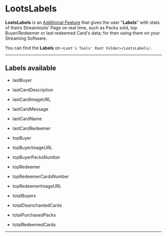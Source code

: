 # LootsLabels

**LootsLabels** is an [Additional Feature](..) that gives the user "**Labels**" with stats of theirs Streamloots' Page on real time, such as Packs sold, top Buyer/Redeemer or last redeemed Card's data; for then using them on your Streaming Software.

You can find the **Labels** on ```<Loot's Tools' Root Folder>/LootsLabels/```.

---

## Labels available

- lastBuyer

- lastCardDescription

- lastCardImageURL

- lastCardMessage

- lastCardName

- lastCardRedeemer

- topBuyer

- topBuyerImageURL

- topBuyerPacksNumber

- topRedeemer

- topRedeemerCardsNumber

- topRedeemerImageURL

- totalBuyers

- totalDisenchantedCards

- totalPurchasedPacks

- totalRedeemedCards

---